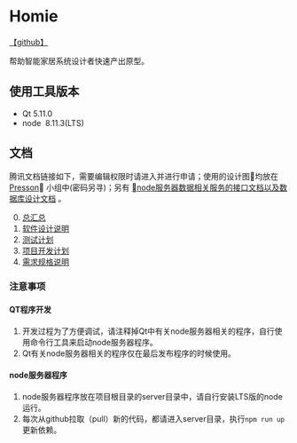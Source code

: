 # Homie

[【github】](https://github.com/bakabird/homie)

帮助智能家居系统设计者快速产出原型。

## 使用工具版本
* Qt 5.11.0
* node  8.11.3(LTS)

## 文档

腾讯文档链接如下，需要编辑权限时请进入并进行申请；使用的设计图均放在 [Presson](http://www.processon.com/team/invite/5b38ea4ce4b06bb4a4269980/uUYTdM54) 小组中(密码另寻)；另有 [node服务器数据相关服务的接口文档以及数据库设计文档](http://www.bakabird.top:25020/) 。

0. [总汇总](https://docs.qq.com/sheet/BJSnlo2XeUgf4w40Yl3AXIKQ46Hest1VElQP1me8sv2zny1i39gZHO1XUM0V1rntt74Hy4DV0)
1. [软件设计说明](https://docs.qq.com/doc/BJSnlo2XeUgf4zj9sU0XNxIy2bKRP147tP8H0)
2. [测试计划](https://docs.qq.com/doc/BJSnlo2XeUgf4qiHVU0PBpNv3qdYkf4VbpPT3)
3. [项目开发计划](https://docs.qq.com/doc/BJSnlo2XeUgf4vIuq43tUlWr1WO1810H685u0)
4. [需求规格说明](https://docs.qq.com/doc/BJSnlo2XeUgf4dYngl0i8UyL2c5Bf93o8uYZ2)

### 注意事项

#### QT程序开发

1. 开发过程为了方便调试，请注释掉Qt中有关node服务器相关的程序，自行使用命令行工具来启动node服务器程序。
2. Qt有关node服务器相关的程序仅在最后发布程序的时候使用。

#### node服务器程序

1. node服务器程序放在项目根目录的server目录中，请自行安装LTS版的node运行。
2. 每次从github拉取（pull）新的代码，都请进入server目录，执行`npm run up`更新依赖。
